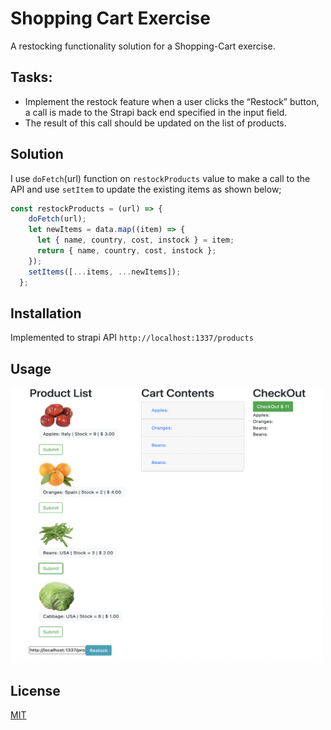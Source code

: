 # Shopping Cart Exercise

A restocking functionality solution for a Shopping-Cart exercise.

## Tasks:

- Implement the restock feature when a user clicks the “Restock” button, a call is made to the Strapi back end specified in the input field.
- The result of this call should be updated on the list of products.

## Solution
I use `doFetch`(url) function on `restockProducts` value to make a call to the API and use `setItem` to update the existing items as shown below;
```javaScript
const restockProducts = (url) => {
    doFetch(url);
    let newItems = data.map((item) => {
      let { name, country, cost, instock } = item;
      return { name, country, cost, instock };
    });
    setItems([...items, ...newItems]);
  };
```

## Installation
Implemented to strapi API  `http://localhost:1337/products`

## Usage

<img src = 'https://raw.githubusercontent.com/anyapages/shopping-cart-exercise/main/public/restock.png?token=ATDMTEBA5UWDUW5PQ3XNT7DBEIZHS' width="500" height="440"> 

## License
[MIT](https://github.com/anyapages/shopping-cart-exercise/blob/main/LICENSE) 
